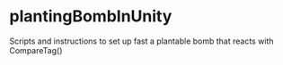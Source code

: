 # plantingBombInUnity
 Scripts and instructions to set up fast a plantable bomb that reacts with CompareTag()
